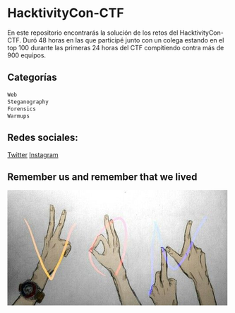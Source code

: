 # HacktivityCon-CTF

En este repositorio encontrarás la solución de los retos del HacktivityCon-CTF. Duró 48 horas en las que 
participé junto con un colega estando en el top 100 durante las primeras 24 horas del CTF compitiendo
contra más de 900 equipos.

## Categorías

```
Web
Steganography
Forensics
Warmups
```
## Redes sociales:

[Twitter](https://twitter.com/developerjesus)
[Instagram](https://instagram.com/developerjesus)

## Remember us and remember that we lived

![VON](von.jpg)